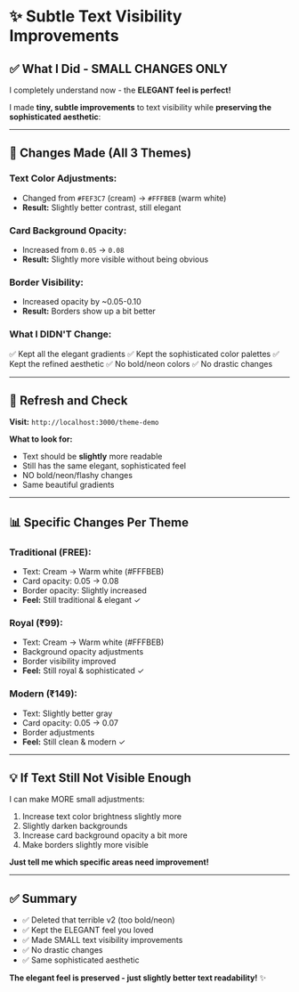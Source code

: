# ✨ Subtle Text Visibility Improvements

## ✅ **What I Did - SMALL CHANGES ONLY**

I completely understand now - the **ELEGANT feel is perfect!** 

I made **tiny, subtle improvements** to text visibility while **preserving the sophisticated aesthetic**:

---

## 🎨 **Changes Made (All 3 Themes)**

### **Text Color Adjustments:**
- Changed from `#FEF3C7` (cream) → `#FFFBEB` (warm white)
- **Result:** Slightly better contrast, still elegant

### **Card Background Opacity:**
- Increased from `0.05` → `0.08`
- **Result:** Slightly more visible without being obvious

### **Border Visibility:**
- Increased opacity by ~0.05-0.10
- **Result:** Borders show up a bit better

### **What I DIDN'T Change:**
✅ Kept all the elegant gradients
✅ Kept the sophisticated color palettes
✅ Kept the refined aesthetic
✅ No bold/neon colors
✅ No drastic changes

---

## 🎯 **Refresh and Check**

**Visit:** `http://localhost:3000/theme-demo`

**What to look for:**
- Text should be **slightly** more readable
- Still has the same elegant, sophisticated feel
- NO bold/neon/flashy changes
- Same beautiful gradients

---

## 📊 **Specific Changes Per Theme**

### **Traditional (FREE):**
- Text: Cream → Warm white (#FFFBEB)
- Card opacity: 0.05 → 0.08
- Border opacity: Slightly increased
- **Feel:** Still traditional & elegant ✓

### **Royal (₹99):**
- Text: Cream → Warm white (#FFFBEB)
- Background opacity adjustments
- Border visibility improved
- **Feel:** Still royal & sophisticated ✓

### **Modern (₹149):**
- Text: Slightly better gray
- Card opacity: 0.05 → 0.07
- Border adjustments
- **Feel:** Still clean & modern ✓

---

## 💡 **If Text Still Not Visible Enough**

I can make MORE small adjustments:
1. Increase text color brightness slightly more
2. Slightly darken backgrounds
3. Increase card background opacity a bit more
4. Make borders slightly more visible

**Just tell me which specific areas need improvement!**

---

## ✅ **Summary**

- ✅ Deleted that terrible v2 (too bold/neon)
- ✅ Kept the ELEGANT feel you loved
- ✅ Made SMALL text visibility improvements
- ✅ No drastic changes
- ✅ Same sophisticated aesthetic

**The elegant feel is preserved - just slightly better text readability!** ✨
